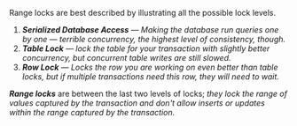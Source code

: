 Range locks are best described by illustrating all the possible lock levels.

1. ***Serialized Database Access*** — *Making the database run queries one by one — terrible concurrency, the highest level of consistency, though.*
2. ***Table Lock*** — *lock the table for your transaction with slightly better concurrency, but concurrent table writes are still slowed.*
3. ***Row Lock*** — *Locks the row you are working on even better than table locks, but if multiple transactions need this row, they will need to wait.*

***Range locks*** are between the last two levels of locks; *they lock the range of values captured by the transaction and don't allow inserts or updates within the range captured by the transaction.*
